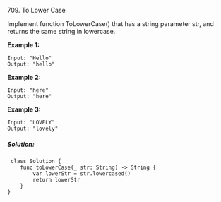 709. To Lower Case

Implement function ToLowerCase() that has a string parameter str, and returns the same string in lowercase.

**Example 1:**

```
Input: "Hello"
Output: "hello"
```

**Example 2:**

```
Input: "here"
Output: "here"
```

**Example 3:**

```
Input: "LOVELY"
Output: "lovely"
```

##### Solution:

```
 class Solution {
    func toLowerCase(_ str: String) -> String {
        var lowerStr = str.lowercased()
        return lowerStr
    }
}
```

